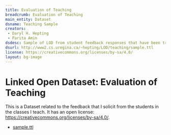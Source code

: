 ```yaml
---
title: Evaluation of Teaching
breadcrumb: Evaluation of Teaching
main_entity: Dataset
dsname: Teaching Sample
creators:
 - Daryl H. Hepting
 - Parita Amin
dsdesc: Sample of LOD from student feedback responses that have been transformed from a CSV file using Protégé and OpenRefine
dsurl: http://www2.cs.uregina.ca/~hepting/LOD/teaching/sample.ttl
license: https://creativecommons.org/licenses/by-sa/4.0/
layout: bg-image
---
```

# Linked Open Dataset: Evaluation of Teaching

This is a Dataset related to the feedback that I solicit from the students in the classes I teach. It has an open license: <https://creativecommons.org/licenses/by-sa/4.0/>.

<ul>
  <li>
    <a href="sample.ttl">sample.ttl</a>
  </li>
</ul>
